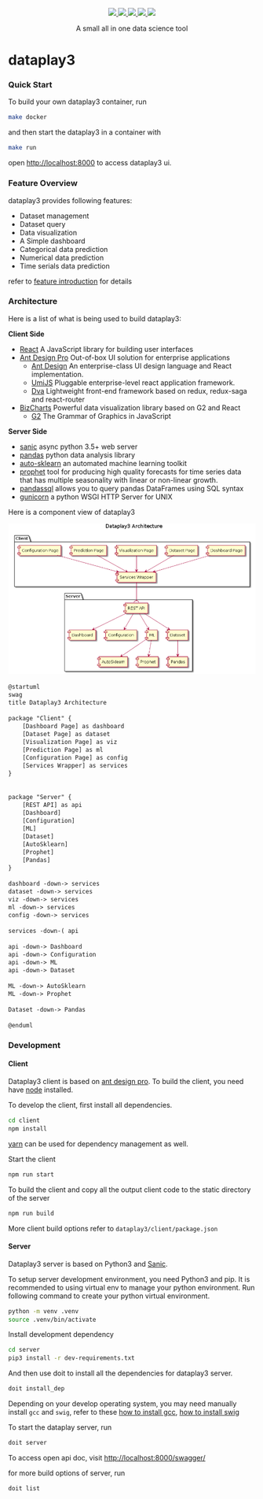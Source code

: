 <p align="center">
  <a href="https://github.com/gangtao/dataplay3/issues">
    <img src="https://img.shields.io/github/issues/gangtao/dataplay3.svg">
  </a>
  <a href="https://github.com/gangtao/dataplay3/network">
    <img src="https://img.shields.io/github/forks/gangtao/dataplay3.svg">
  </a>
  <a href="https://github.com/gangtao/dataplay3/stargazers">
    <img src="https://img.shields.io/github/stars/gangtao/dataplay3.svg">
  </a>
  <a href="https://app.codacy.com/app/gangtao/dataplay3?utm_source=github.com&utm_medium=referral&utm_content=gangtao/dataplay3&utm_campaign=Badge_Grade_Settings">
    <img src="https://api.codacy.com/project/badge/Grade/8e46d2bc99bc4dad990af063c26efb00">
  </a>
  <a href="https://ebertapp.io/github/gangtao/dataplay3">
    <img src="https://ebertapp.io/github/gangtao/dataplay3.svg">
  </a>
</p>

<p align="center">
  A small all in one data science tool
</p>

# dataplay3

### Quick Start
To build your own dataplay3 container, run
```bash
make docker
```
and then start the dataplay3 in a container with
```bash
make run
```
open [http://localhost:8000](http://localhost:8000) to access dataplay3 ui.

### Feature Overview

dataplay3 provides following features:
- Dataset management
- Dataset query
- Data visualization
- A Simple dashboard
- Categorical data prediction
- Numerical data prediction
- Time serials data prediction

refer to [feature introduction](https://gangtao.github.io/dataplay3/features) for details

### Architecture

Here is a list of what is being used to build dataplay3:

**Client Side**
- [React](https://reactjs.org/) A JavaScript library for building user interfaces
- [Ant Design Pro](https://pro.ant.design/) Out-of-box UI solution for enterprise applications
  - [Ant Design](https://ant.design/) An enterprise-class UI design language and React implementation.
  - [UmiJS](https://umijs.org/) Pluggable enterprise-level react application framework.
  - [Dva](https://github.com/dvajs/dva) Lightweight front-end framework based on redux, redux-saga and react-router
- [BizCharts](https://github.com/alibaba/BizCharts) Powerful data visualization library based on G2 and React
  - [G2](https://github.com/antvis/g2) The Grammar of Graphics in JavaScript

**Server Side**
- [sanic](https://github.com/huge-success/sanic) async python 3.5+ web server
- [pandas](https://pandas.pydata.org/) python data analysis library
- [auto-sklearn](https://automl.github.io/auto-sklearn/master/index.html) an automated machine learning toolkit
- [prophet](https://github.com/facebook/prophet) tool for producing high quality forecasts for time series data that has multiple seasonality with linear or non-linear growth.
- [pandassql](https://github.com/yhat/pandasql/) allows you to query pandas DataFrames using SQL syntax
- [gunicorn](https://gunicorn.org/) a python WSGI HTTP Server for UNIX

Here is a component view of dataplay3

![dataplay3_component_view](./assets/dataplay3_component_view.png)
```plantuml
@startuml
swag
title Dataplay3 Architecture

package "Client" {
    [Dashboard Page] as dashboard
    [Dataset Page] as dataset
    [Visualization Page] as viz
    [Prediction Page] as ml
    [Configuration Page] as config
    [Services Wrapper] as services
}


package "Server" {
    [REST API] as api
    [Dashboard]
    [Configuration]
    [ML]
    [Dataset]
    [AutoSklearn]
    [Prophet]
    [Pandas]
}

dashboard -down-> services
dataset -down-> services
viz -down-> services
ml -down-> services
config -down-> services

services -down-( api

api -down-> Dashboard
api -down-> Configuration
api -down-> ML
api -down-> Dataset

ML -down-> AutoSklearn
ML -down-> Prophet

Dataset -down-> Pandas

@enduml
```

### Development

#### Client
Dataplay3 client is based on [ant design pro](https://pro.ant.design/). To build the client, you need have [node](https://nodejs.org/en/) installed.

To develop the client, first install all dependencies.

```bash
cd client
npm install
```
[yarn](https://yarnpkg.com/en/) can be used for dependency management as well.

Start the client
```bash
npm run start
```

To build the client and copy all the output client code to the static directory of the server
```bash
npm run build
```

More client build options refer to `dataplay3/client/package.json`

#### Server
Dataplay3 server is based on Python3 and [Sanic](https://github.com/huge-success/sanic).

To setup server development environment, you need Python3 and pip. It is recommended to using virtual env to manage your python environment.  Run following command to create your python virtual environment.
```bash
python -m venv .venv
source .venv/bin/activate
```

Install development dependency
```bash
cd server
pip3 install -r dev-requirements.txt
```

And then use doit to install all the dependencies for dataplay3 server.
```bash
doit install_dep
```
Depending on your develop operating system, you may need manually install `gcc` and `swig`, refer to these [how to install gcc](https://www.guru99.com/c-gcc-install.html), [how to install swig](https://www.dev2qa.com/how-to-install-swig-on-macos-linux-and-windows/)


To start the dataplay server, run
```bash
doit server
```

To access open api doc, visit [http://localhost:8000/swagger/](http://localhost:8000/swagger/)

for more build options of server, run
```bash
doit list
```
